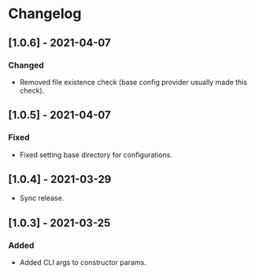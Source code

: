 # Changelog

## [1.0.6] - 2021-04-07

### Changed

- Removed file existence check (base config provider usually made this check).

## [1.0.5] - 2021-04-07

### Fixed

- Fixed setting base directory for configurations.

## [1.0.4] - 2021-03-29

- Sync release.

## [1.0.3] - 2021-03-25

### Added

- Added CLI args to constructor params.